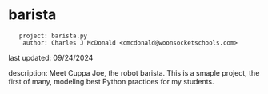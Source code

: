 # barista

       project: barista.py
        author: Charles J McDonald <cmcdonald@woonsocketschools.com>
  last updated: 09/24/2024

   description:
          Meet Cuppa Joe, the robot barista. This is a smaple project, the first of many, modeling best Python practices for my students.
